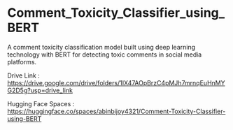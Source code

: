 # Comment_Toxicity_Classifier_using_BERT
A comment toxicity classification model built using deep learning technology with BERT for detecting toxic comments in social media platforms.

Drive Link : https://drive.google.com/drive/folders/1IX47AOpBrzC4pMJh7mrnqEuHnMYG2D5g?usp=drive_link

Hugging Face Spaces : https://huggingface.co/spaces/abinbijoy4321/Comment-Toxicity-Classifier-using-BERT

